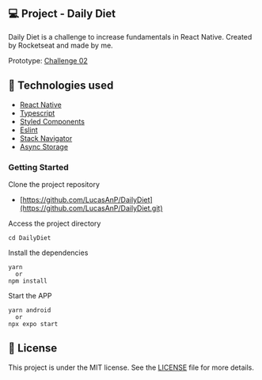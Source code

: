 <div align="center" style="padding-bottom:30px; background:transparent">
  <!-- <img src ="./src/assets/images/app-screenshot.jpeg" style="background:transparent" height="500" />
  <img src ="./src/assets/images/app-screenshot2.jpeg" style="background:transparent" height="500" /> -->
</div>

## 💻 Project - Daily Diet

Daily Diet is a challenge to increase fundamentals in React Native. Created by Rocketseat and made by me.

Prototype: [Challenge 02](<https://www.figma.com/file/VjPQ5N3CwbAZrAxtCIF71S/Daily-Diet-%E2%80%A2-Desafio-React-Native-(Community)?type=design&node-id=2%3A12&mode=design&t=2ZWE0uvrCPlLuePN-1>)

## 🚀 Technologies used

- [React Native](https://reactnative.dev/)
- [Typescript](https://www.typescriptlang.org)
- [Styled Components](https://styled-components.com/)
- [Eslint](https://eslint.org/)
- [Stack Navigator](https://reactnavigation.org/docs/stack-navigator/)
- [Async Storage](https://www.npmjs.com/package/@react-native-async-storage/async-storage)

### Getting Started

Clone the project repository

- [https://github.com/LucasAnP/DailyDiet](https://github.com/LucasAnP/DailyDiet.git)

Access the project directory

```
cd DailyDiet
```

Install the dependencies

```
yarn
  or
npm install
```

Start the APP

```
yarn android
  or
npx expo start

```

## 📄 License

This project is under the MIT license. See the [LICENSE](./LICENSE) file for more details.
